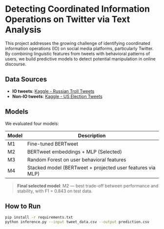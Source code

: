 # Detecting Coordinated Information Operations on Twitter via Text Analysis

This project addresses the growing challenge of identifying coordinated information operations (IO) on social media platforms, particularly Twitter. By combining linguistic features from tweets with behavioral patterns of users, we build predictive models to detect potential manipulation in online discourse.

## Data Sources

- **IO tweets**: [Kaggle - Russian Troll Tweets](https://www.kaggle.com/datasets/vikasg/russian-troll-tweets)
- **Non-IO tweets**: [Kaggle - US Election Tweets](https://www.kaggle.com/datasets/matt0922/us-presidential-election-tweets)

## Models

We evaluated four models:

| Model | Description |
|-------|-------------|
| M1 | Fine-tuned BERTweet |
| M2 | BERTweet embeddings + MLP (Selected) |
| M3 | Random Forest on user behavioral features |
| M4 | Stacked model (BERTweet + projected user features via MLP) |

> **Final selected model**: M2 — best trade-off between performance and stability, with F1 = 0.843 on test data.

## How to Run

```bash
pip install -r requirements.txt
python inference.py --input tweet_data.csv --output prediction.csv
